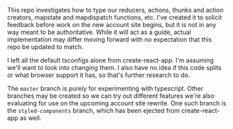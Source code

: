 This repo investigates how to type our reducers, actions, thunks and action creators, mapstate and mapdispatch functions, etc. I've created it to solicit feedback before work on the new account site begins, but it is not in any way meant to be authoritative. While it will act as a guide, actual implementation may differ moving forward with no expectation that this repo be updated to match.

I left all the default tsconfigs alone from create-react-app. I'm assuming we'll want to look into changing them. I also have no idea if this code splits or what browser support it has, so that's further research to do.

The `master` branch is purely for experimenting with typescript. Other branches may be created so we can try out different features we're also evaluating for use on the upcoming account site rewrite. One such branch is the `styled-components` branch, which has been ejected from create-react-app as well.
